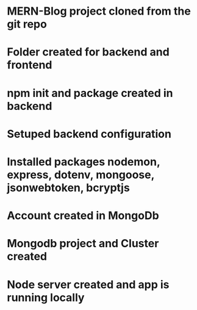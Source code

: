 <!-- MERN-Blog project -->

# MERN-Blog project cloned from the git repo
# Folder created for backend and frontend
# npm init and package created in backend
# Setuped backend configuration
# Installed packages nodemon, express, dotenv, mongoose, jsonwebtoken, bcryptjs
# Account created in MongoDb
# Mongodb project and Cluster created
# Node server created and app is running locally
